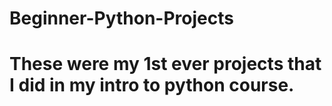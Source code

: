 # Beginner-Python-Projects
# These were my 1st ever projects that I did in my intro to python course.
